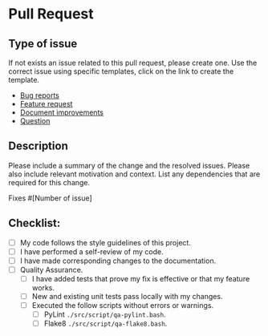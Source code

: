 # Pull Request

## Type of issue

If not exists an issue related to this pull request, please create one. Use the
correct issue using specific templates, click on the link to create the
template.

- [Bug reports](https://github.com/airvzxf/manaplus-game-sniparinject/issues/new?assignees=airvzxf&labels=bug&template=bug-reports.md&title=%5BBUG%5D)
- [Feature request](https://github.com/airvzxf/manaplus-game-sniparinject/issues/new?assignees=airvzxf&labels=enhancement&template=feature-request.md&title=%5BFEATURE%5D)
- [Document improvements](https://github.com/airvzxf/manaplus-game-sniparinject/issues/new?assignees=airvzxf&labels=documentation&template=document-improvements.md&title=%5BDOCUMENT%5D)
- [Question](https://github.com/airvzxf/manaplus-game-sniparinject/issues/new?assignees=airvzxf&labels=question&template=question.md&title=%5BQUESTION%5D)

## Description

Please include a summary of the change and the resolved issues. Please also
include relevant motivation and context. List any dependencies that are
required for this change.

Fixes #[Number of issue]

## Checklist:

- [ ] My code follows the style guidelines of this project.
- [ ] I have performed a self-review of my code.
- [ ] I have made corresponding changes to the documentation.
- [ ] Quality Assurance.
    - [ ] I have added tests that prove my fix is effective or that my feature
      works.
    - [ ] New and existing unit tests pass locally with my changes.
    - [ ] Executed the follow scripts without errors or warnings.
        - [ ] PyLint `./src/script/qa-pylint.bash`.
        - [ ] Flake8 `./src/script/qa-flake8.bash`.
